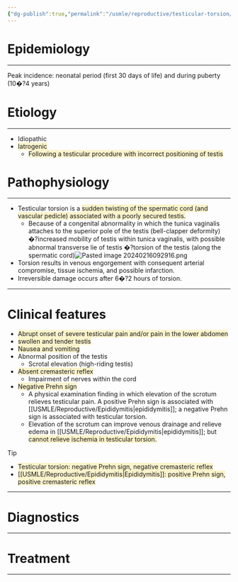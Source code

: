 ```yaml
---
{"dg-publish":true,"permalink":"/usmle/reproductive/testicular-torsion/"}
---
```


# Epidemiology
---
Peak incidence: neonatal period (first 30 days of life) and during puberty (10�?4 years)

# Etiology
---
- Idiopathic
- <span style="background:rgba(240, 200, 0, 0.2)">Iatrogenic</span>
	- <span style="background:rgba(240, 200, 0, 0.2)">Following a testicular procedure with incorrect positioning of testis</span>

# Pathophysiology
---
- Testicular torsion is a <span style="background:rgba(240, 200, 0, 0.2)">sudden twisting of the spermatic cord (and vascular pedicle) associated with a poorly secured testis.</span>
	- Because of a congenital abnormality in which the tunica vaginalis attaches to the superior pole of the testis (bell-clapper deformity) �?increased mobility of testis within tunica vaginalis, with possible abnormal transverse lie of testis �?torsion of the testis (along the spermatic cord)![Pasted image 20240216092916.png](/img/user/appendix/Pasted%20image%2020240216092916.png)
- Torsion results in venous engorgement with consequent arterial compromise, tissue ischemia, and possible infarction.
- Irreversible damage occurs after 6�?2 hours of torsion.

---
# Clinical features
- <span style="background:rgba(240, 200, 0, 0.2)">Abrupt onset of severe testicular pain and/or pain in the lower abdomen</span>
- <span style="background:rgba(240, 200, 0, 0.2)">swollen and tender testis</span>
- <span style="background:rgba(240, 200, 0, 0.2)">Nausea and vomiting</span>
- Abnormal position of the testis
	- Scrotal elevation (high-riding testis)
- <span style="background:rgba(240, 200, 0, 0.2)">Absent cremasteric reflex</span>
	- Impairment of nerves within the cord
- <span style="background:rgba(240, 200, 0, 0.2)">Negative Prehn sign</span>
	- A physical examination finding in which elevation of the scrotum relieves testicular pain. A positive Prehn sign is associated with [[USMLE/Reproductive/Epididymitis\|epididymitis]]; a negative Prehn sign is associated with testicular torsion.
	- Elevation of the scrotum can improve venous drainage and relieve edema in [[USMLE/Reproductive/Epididymitis\|epididymitis]]; but <span style="background:rgba(240, 200, 0, 0.2)">cannot relieve ischemia in testicular torsion.</span>


>[!tip] 
>- <span style="background:rgba(240, 200, 0, 0.2)">Testicular torsion: negative Prehn sign, negative cremasteric reflex</span>
>- <span style="background:rgba(240, 200, 0, 0.2)">[[USMLE/Reproductive/Epididymitis\|Epididymitis]]: positive Prehn sign, positive cremasteric reflex</span>



---
# Diagnostics


---
# Treatment


---

